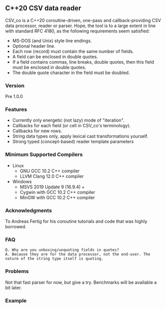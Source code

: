 ## C++20 CSV data reader

CSV_co is a C++20 coroutine-driven, one-pass and callback-providing CSV data processor, reader or parser. Hope, the tool is to a large extent in line with standard RFC 4180, as the following requirements seem satisfied:

- MS-DOS (and Unix) style line endings.
- Optional header line.
- Each row (record) must contain the same number of fields.
- A field can be enclosed in double quotes.
- If a field contains commas, line breaks, double quotes, then this field must be enclosed in double quotes.
- The double quote character in the field must be doubled.

### Version
Pre 1.0.0

### Features
- Currently only energetic (not lazy) mode of "iteration".
- Callbacks for each field (or cell in CSV_co's terminology).
- Callbacks for new rows.
- String data types only, apply lexical cast transformations yourself.
- Strong typed (concept-based) reader template parameters

### Minimum Supported Compilers
- Linux
  - GNU GCC 10.2 C++ compiler
  - LLVM Clang 12.0 C++ compiler 
- Windows 
  - MSVS 2019 Update 9 (16.9.4) +
  - Cygwin with GCC 10.2 C++ compiler
  - MinGW with GCC 10.2 C++ compiler

### Acknowledgments
To Andreas Fertig for his coroutine tutorials and code that was highly borrowed.

### FAQ
    Q. Why are you unboxing/unquoting fields in quotes?
    A. Because they are for the data processor, not the end-user. The nature of the string type itself is quoting.

### Problems
Not that fast parser for now, but give a try.  Benchmarks will be available a bit later.

### Example

